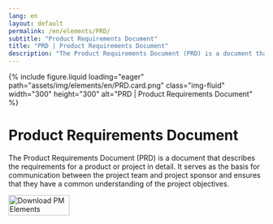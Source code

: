```yaml
---
lang: en
layout: default
permalink: /en/elements/PRD/
subtitle: "Product Requirements Document"
title: "PRD | Product Requirements Document"
description: "The Product Requirements Document (PRD) is a document that describes the requirements for a product or project in detail. It serves as the basis for communication between the project team and project sponsor and ensures that they have a common understanding of the project objectives."
---
```


{% include figure.liquid loading="eager" path="assets/img/elements/en/PRD.card.png" class="img-fluid" width="300" height="300" alt="PRD | Product Requirements Document" %}

# Product Requirements Document

The Product Requirements Document (PRD) is a document that describes the requirements for a product or project in detail. It serves as the basis for communication between the project team and project sponsor and ensures that they have a common understanding of the project objectives.

<a href="https://apps.apple.com/app/apple-store/id6738084498?pt=127441684&ct=website&mt=8">
  <img src="{{ "assets/img/en/appstore.png" | relative_url }}" width="120" height="40" alt="Download PM Elements">
</a>
